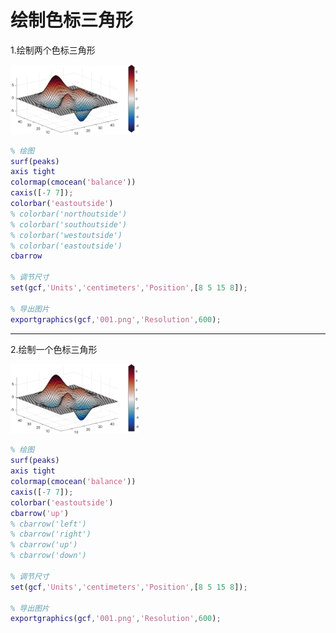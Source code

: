 # 绘制色标三角形

1.绘制两个色标三角形

<img src="..\_static\101_1.png" alt="001" style="zoom:20%;" />

```matlab
% 绘图
surf(peaks)
axis tight
colormap(cmocean('balance'))
caxis([-7 7]);
colorbar('eastoutside')
% colorbar('northoutside')
% colorbar('southoutside')
% colorbar('westoutside')
% colorbar('eastoutside')
cbarrow

% 调节尺寸
set(gcf,'Units','centimeters','Position',[8 5 15 8]);

% 导出图片
exportgraphics(gcf,'001.png','Resolution',600);
```

---

2.绘制一个色标三角形

<img src="..\_static\101_2.png" alt="002" style="zoom:20%;" />

```matlab
% 绘图
surf(peaks)
axis tight
colormap(cmocean('balance'))
caxis([-7 7]);
colorbar('eastoutside')
cbarrow('up')
% cbarrow('left')
% cbarrow('right')
% cbarrow('up')
% cbarrow('down')

% 调节尺寸
set(gcf,'Units','centimeters','Position',[8 5 15 8]);

% 导出图片
exportgraphics(gcf,'001.png','Resolution',600);
```
